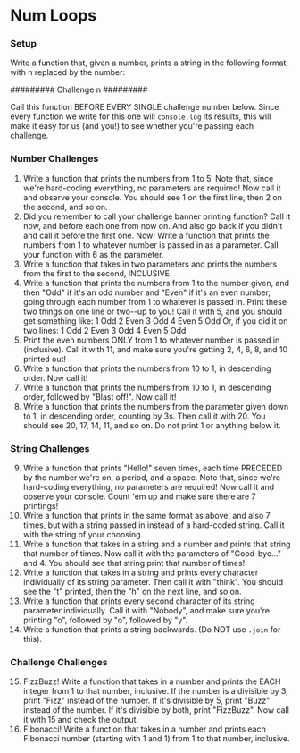 # Num Loops

### Setup

Write a function that, given a number, prints a string in the following format, with n replaced by the number:

######### Challenge n #########

Call this function BEFORE EVERY SINGLE challenge number below. Since every function we write for this one will `console.log` its results, this will make it easy for us (and you!) to see whether you're passing each challenge.

### Number Challenges

1. Write a function that prints the numbers from 1 to 5. Note that, since we're hard-coding everything, no parameters are required! Now call it and observe your console. You should see 1 on the first line, then 2 on the second, and so on.
2. Did you remember to call your challenge banner printing function? Call it now, and before each one from now on. And also go back if you didn't and call it before the first one. Now! Write a function that prints the numbers from 1 to whatever number is passed in as a parameter. Call your function with 6 as the parameter.
3. Write a function that takes in two parameters and prints the numbers from the first to the second, INCLUSIVE.
4. Write a function that prints the numbers from 1 to the number given, and then "Odd" if it's an odd number and "Even" if it's an even number, going through each number from 1 to whatever is passed in. Print these two things on one line or two--up to you! Call it with 5, and you should get something like:
1 Odd
2 Even
3 Odd
4 Even
5 Odd
Or, if you did it on two lines:
1
Odd
2
Even
3
Odd
4
Even
5
Odd
5. Print the even numbers ONLY from 1 to whatever number is passed in (inclusive). Call it with 11, and make sure you're getting 2, 4, 6, 8, and 10 printed out!
6. Write a function that prints the numbers from 10 to 1, in descending order. Now call it!
7. Write a function that prints the numbers from 10 to 1, in descending order, followed by "Blast off!". Now call it!
8. Write a function that prints the numbers from the parameter given down to 1, in descending order, counting by 3s. Then call it with 20. You should see 20, 17, 14, 11, and so on. Do not print 1 or anything below it.


### String Challenges

9. Write a function that prints "Hello!" seven times, each time PRECEDED by the number we're on, a period, and a space. Note that, since we're hard-coding everything, no parameters are required! Now call it and observe your console. Count 'em up and make sure there are 7 printings!
10. Write a function that prints in the same format as above, and also 7 times, but with a string passed in instead of a hard-coded string. Call it with the string of your choosing.
11. Write a function that takes in a string and a number and prints that string that number of times. Now call it with the parameters of "Good-bye..." and 4. You should see that string print that number of times!
12. Write a function that takes in a string and prints every character individually of its string parameter. Then call it with "think". You should see the "t" printed, then the "h" on the next line, and so on.
13. Write a function that prints every second character of its string parameter individually. Call it with "Nobody", and make sure you're printing "o", followed by "o", followed by "y".
14. Write a function that prints a string backwards. (Do NOT use `.join` for this).


### Challenge Challenges

15. FizzBuzz! Write a function that takes in a number and prints the EACH integer from 1 to that number, inclusive. If the number is a divisible by 3, print "Fizz" instead of the number. If it's divisible by 5, print "Buzz" instead of the number. If it's divisible by both, print "FizzBuzz". Now call it with 15 and check the output.
16. Fibonacci! Write a function that takes in a number and prints each Fibonacci number (starting with 1 and 1) from 1 to that number, inclusive.